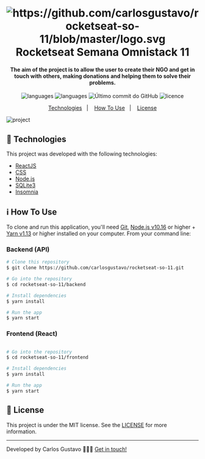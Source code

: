 
<h1 align="center">
        <img alt="https://github.com/carlosgustavo/rocketseat-so-11/blob/master/logo.svg" />
    <br>
     Rocketseat Semana Omnistack 11
</h1>

<h4 align="center">
The aim of the project is to allow the user to create their NGO and get in touch with others, making donations and helping them to solve their problems.
</h4>
<p align="center">
  <img alt="languages" src="https://img.shields.io/github/languages/top/carlosgustavo/rocketseat-so-11">
  <img alt="languages" src="https://img.shields.io/github/languages/count/carlosgustavo/rocketseat-so-11">
  <img alt="Último commit do GitHub" src="https://img.shields.io/github/last-commit/carlosgustavo/rocketseat-so-10">
  <img alt="licence" src="https://img.shields.io/github/last-commit/carlosgustavo/rocketseat-so-11">
</p>
<p align="center">
  <a href="#rocket-technologies"">Technologies</a>&nbsp;&nbsp;&nbsp;|&nbsp;&nbsp;&nbsp;
  <a href="#information_source-how-to-use">How To Use</a>&nbsp;&nbsp;&nbsp;|&nbsp;&nbsp;&nbsp;
  <a href="#memo-license">License</a>
</p>
                         
![project](https://user-images.githubusercontent.com/53797220/95798643-ee8ad300-0cc8-11eb-9bea-a9caa8e641ea.gif)

## :rocket: Technologies

This project was developed with the following technologies:

-  [ReactJS](https://reactjs.org/)
-  [CSS](https://www.w3schools.com/css/)
-  [Node.js](https://nodejs.org/en/)
- [SQLite3](https://www.sqlite.org/index.html)
-  [Insomnia](https://insomnia.rest/)

## :information_source: How To Use

To clone and run this application, you'll need [Git](https://git-scm.com), [Node.js v10.16](https://nodejs.org/en/) or higher + [Yarn v1.13](https://yarnpkg.com/) or higher installed on your computer. From your command line:

<h3> Backend (API) </h3>

```bash
# Clone this repository
$ git clone https://github.com/carlosgustavo/rocketseat-so-11.git

# Go into the repository
$ cd rocketseat-so-11/backend

# Install dependencies
$ yarn install

# Run the app
$ yarn start
```

<h3> Frontend (React) </h3>

```bash

# Go into the repository
$ cd rocketseat-so-11/frontend

# Install dependencies
$ yarn install

# Run the app
$ yarn start
```

## :memo: License
This project is under the MIT license. See the [LICENSE](https://github.com/carlosgustavo/rocketseat-so-11/blob/master/LICENSE) for more information.

---

Developed by Carlos Gustavo 👨🏻‍💻️ [Get in touch!](https://www.linkedin.com/in/carlos-gustavo-a71757190/)
